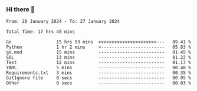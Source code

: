### Hi there 👋

<!--
**zhumeme/zhumeme** is a ✨ _special_ ✨ repository because its `README.md` (this file) appears on your GitHub profile.

Here are some ideas to get you started:

- 🔭 I’m currently working on ...
- 🌱 I’m currently learning ...
- 👯 I’m looking to collaborate on ...
- 🤔 I’m looking for help with ...
- 💬 Ask me about ...
- 📫 How to reach me: ...
- 😄 Pronouns: ...
- ⚡ Fun fact: ...
-->

<!--START_SECTION:waka-->

```all_time
From: 20 January 2024 - To: 27 January 2024

Total Time: 17 hrs 45 mins

Go                 15 hrs 53 mins  >>>>>>>>>>>>>>>>>>>>>>---   89.41 %
Python             1 hr 2 mins     >------------------------   05.83 %
go.mod             15 mins         -------------------------   01.45 %
SQL                13 mins         -------------------------   01.22 %
Text               12 mins         -------------------------   01.17 %
YAML               5 mins          -------------------------   00.48 %
Requirements.txt   3 mins          -------------------------   00.35 %
GitIgnore file     0 secs          -------------------------   00.05 %
Other              0 secs          -------------------------   00.03 %
```

<!--END_SECTION:waka-->
